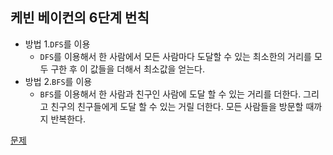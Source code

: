 ## 케빈 베이컨의 6단계 번칙
- 방법 1.`DFS`를 이용
	* `DFS`를 이용해서 한 사람에서 모든 사람마다 도달할 수 있는 최소한의 거리를 모두 구한 후 이 값들을 더해서 최소값을 얻는다.
- 방법 2.`BFS`를 이용
	* `BFS`를 이용해서 한 사람과 친구인 사람에 도달 할 수 있는 거리를 더한다. 그리고 친구의 친구들에게 도달 할 수 있는 거릴 더한다. 모든 사람들을 방문할 때까지 반복한다.

[문제](https://www.acmicpc.net/problem/1389)
